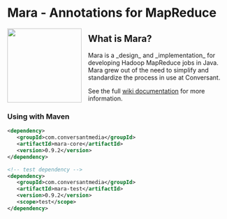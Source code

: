 # Mara - Annotations for MapReduce

<img src="https://cloud.githubusercontent.com/assets/3874504/7446254/4280ae1e-f198-11e4-8b9d-6251eefd2f23.png" height="170" align="left" style="padding: 0 12px 0 0;" /></div>
<h2 style="border-bottom: 0;" >What is Mara?</h2>
Mara is a _design_ and _implementation_ for developing Hadoop MapReduce jobs in Java. Mara grew out of the need to simplify and standardize the process in use at Conversant.

See the full [wiki documentation](https://github.com/conversant/mara/wiki/) for more information.

### Using with Maven

```xml
<dependency>
   <groupId>com.conversantmedia</groupId>
   <artifactId>mara-core</artifactId>
   <version>0.9.2</version>
</dependency>

<!-- test dependency -->
<dependency>
   <groupId>com.conversantmedia</groupId>
   <artifactId>mara-test</artifactId>
   <version>0.9.2</version>
   <scope>test</scope>
</dependency>
```
